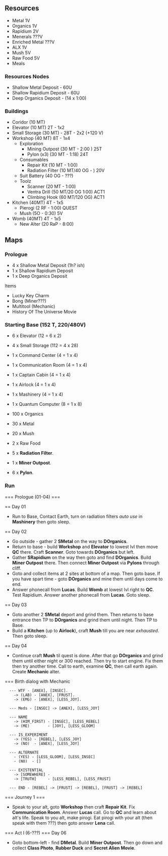 ## Resources
- Metal           1V
- Organics        1V
- Rapidium        2V
- Menerals        ???V
- Enriched Metal  ???V
- ALX             1V
- Mush            5V
- Raw Food        5V
- Meals           


### Resources Nodes
- Shallow Metal Deposit -     60U 
- Shallow Rapidium Deposit -  60U
- Deep Organics Deposit - (14 x 1:00)

### Buildings
- Coridor (10 MT) 
- Elevator (10 MT) 2T - 1x2
- Small Storage (30 MT) - 28T - 2x2 (+120 V)
- Workshop (40 MT) 8T - 1x4
  - Exploration
    - Mining Outpost (30 MT - 2:00 ) 25T
    - Pylon (x3)      (30 MT - 1:18) 24T
  - Consumables
    - Repair Kit (10 MT - 1:00)
    - Radiation Filter (10 MT/40 OG - ) 20V
  - Suit Battery (40 OG - ???)
  - Toolz
    - Scanner (20 MT - 1:00)
    - Ventra Drill (50 MT/20 OG 1:00) ACT1
    - Climbing Hook (60 MT/120 OG) ACT1
- Kitchen (40MT) 4T - 1x5
  - Pierogi (2 RF - 1:00) QUEST
  - Mush (5O - 0:30) 5V
- Womb (40MT) 4T - 1x5
  - New Alter (20 RaP - 8:00)


## Maps
### Prologue
- 4 x Shallow Metal Deposit (1h? ish)
- 1 x Shallow Rapidium Deposit
- 1 x Deep Organics Deposit

Items
- Lucky Key Charm
- Bong (Miner???)
- Multitool (Mechanic)
- History Of The Universe Movie


### Starting Base (152 T, 220/480V)
- 6 x Elevator (12 = 6 x 2)
- 4 x Small Storage (112 = 4 x 28)
- 1 x Command Center (4 = 1 x 4)
- 1 x Communication Room (4 = 1 x 4)
- 1 x Captain Cabin (4 = 1 x 4)
- 1 x Airlock (4 = 1 x 4)
- 1 x Mashinery (4 = 1 x 4)
- 1 x Quantum Computer (8 = 1 x 8)

- 100 x Organics
- 30 x Metal
- 20 x Mush
- 2 x Raw Food

- 5 x __Radiation Filter__.
- 1 x __Miner Outpost__.
- 6 x __Pylon__.

### Run
=== Prologue (01-04) === 

== Day 01
- Run to Base, Contact Earth, turn on radiation filters _auto use_ in __Mashinery__ then goto sleep.

== Day 02
- Go outside - gather 2 __SMetal__ on the way to __DOrganics__.
- Return to base - build __Workshop__ and __Elevator__ to lowest lvl then move __QC__ there.  Craft __Scanner__. Goto towards __DOrganics__ but left.
- Gather __SRapidium__ on the way then goto and find __DOrganics__. Build __Miner Outpost__ there. Then connect __Miner Outpost__ via __Pylons__ through cliff.
- Goto and collect items at 2 sites at bottom of a map. Then goto base. If you have spart time - goto __DOrganics__ and mine them until days come to end.
- Answer phonecall from __Lucas__. Build __Womb__ at lowest lvl right to __QC__. Test Rapidium. Answer another phonecall from __Lucas__. Goto sleep.

== Day 03
- Goto another 2 __SMetal__ deport and grind them. Then returns to base entrance then TP to __DOrganics__ and grind them until night. Then TP to Base.
- Build a __Kitchen__ (up to __Airlock__), craft __Mush__ till you are near _exhausted_. Then goto sleep.

== Day 04 
- Continue craft __Mush__ til quest is done. After that go __DOrganics__ and grind them until either night or 300 reached. Then try to start engine. Fix them then try another time. Call to earth, examine __QC__, then call earth again. Create __Mechanic__ alter.

=== Birth dialog with Mechanic
```
  --- WTF - [ANEX], [INSEC].
    -> (LAB) - [ANEX], [FRUST].
    -> (EMG) - [ANEX], [LESS_JOY].

  --- Meds - [INSEC] -> [ANEX], [LESS_JOY]

  --- NAME
    -> (HIM_FIRST) - [INSEC], [LESS_REBEL]
    -> (ME)        - [JOY], [LESS_GLOOM]

  --- IS_EXPERIMENT
    -> (YES) - [REBEL], [LESS_JOY]
    -> (NO)  - [ANEX], [LESS_JOY]

  --- ALTERNATE
    - (YES) - [LESS_GLOOM], [LESS_INSEC]
    - (NO)  - []

  --- EXISTENTIAL
    -> [SOMEWHERE] -
    -> [TRUTH]     - [LESS_REBEL], [LESS_FRUST]

  --- END - [REBEL] -> [FRUST] -> [REBEL], [FRUST] -> [REBEL]
```

=== Journey 1 ===
- Speak to your alt, goto __Workshop__ then craft __Repair Kit__. Fix __Communication Room__. Answer __Lucas__ call. Go to __QC__ and learn about alt's life. Speak to you alt, make pirogi. Eat pirogi with your alt (then speak with them ???) then goto answer __Lena__ call.

=== Act I (6-???) ===
Day 06
- Goto bottom-left - find __DMetal__. Build __Miner Outpost__. Then go down and collect __Class Photo__, __Rubber Duck__ and __Secret Alien Movie__.

